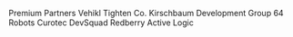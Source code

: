 Premium Partners
Vehikl
Tighten Co.
Kirschbaum Development Group
64 Robots
Curotec
DevSquad
Redberry
Active Logic
